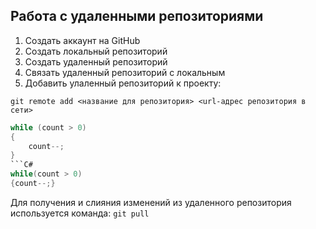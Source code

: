 ## **Работа с удаленными репозиториями**
1. Создать аккаунт на GitHub
2. Создать локальный репозиторий
3. Создать удаленный репозиторий
4. Связать удаленный репозиторий с локальным
5. Добавить улаленный репозиторий к проекту:
```
git remote add <название для репозитория> <url-адрес репозитория в сети>
```
```C#
while (count > 0)
{
    count--;
}
```C#
while(count > 0)
{count--;}
```
Для получения и слияния изменений из удаленного репозитория используется команда: `git pull`

